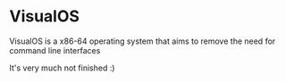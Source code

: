 # VisualOS
VisualOS is a x86-64 operating system that aims to remove the need for command line interfaces

It's very much not finished :)